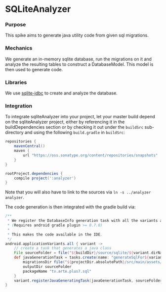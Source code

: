 # SQLiteAnalyzer

### Purpose
This spike aims to generate java utility code from given sql migrations.

### Mechanics
We generate an in-memory sqlite database, run the migrations on it and analyze the resulting tables to construct a DatabaseModel.
This model is then used to generate code.

### Libraries
We use [sqlite-jdbc](https://bitbucket.org/xerial/sqlite-jdbc) to create and analyze the database.

### Integration
To integrate sqliteAnalyzer into your project, let your master build depend on the sqliteAnalyzer project, either by
referencing it in the buildDependencies section or by checking it out under the `buildSrc` sub-directory and using the
following `build.gradle` in `buildSrc`:

```groovy
repositories {
    mavenCentral()
    maven {
        url "https://oss.sonatype.org/content/repositories/snapshots"
    }
}

rootProject.dependencies {
    compile project(':analyzer')
}
```
Note that you will also have to link to the sources via `ln -s ../analyzer analyzer`.

The code generation is then integrated with the gradle build via:

```groovy
/**
 * We register the DatabaseInfo generation task with all the variants as a java-generational task.
 * (Requires android gradle plugin >= 0.7.0)
 *
 * This makes the code available in the IDE.
 */
android.applicationVariants.all { variant ->
    // create a task that generates a java class
    File sourceFolder = file("${buildDir}/source/sqlite/${variant.dirName}")
    def javaGenerationTask = tasks.create(name: "generateSqlFor${variant.name.capitalize()}", type: tv.arte.plus7.sql.GenerateDatabaseInfo) {
        migrationsDir file("${projectDir.absolutePath}/src/main/assets/migrations")
        outputDir sourceFolder
        packageName "tv.arte.plus7.sql"
    }
    variant.registerJavaGeneratingTask(javaGenerationTask, sourceFolder)
}
```
